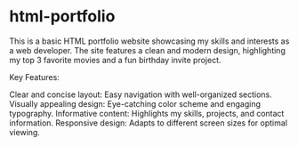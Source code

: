 # html-portfolio
This is a basic HTML portfolio website showcasing my skills and interests as a web developer. The site features a clean and modern design, highlighting my top 3 favorite movies and a fun birthday invite project.

Key Features:

Clear and concise layout: Easy navigation with well-organized sections.
Visually appealing design: Eye-catching color scheme and engaging typography.
Informative content: Highlights my skills, projects, and contact information.
Responsive design: Adapts to different screen sizes for optimal viewing.
